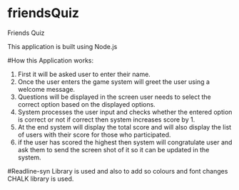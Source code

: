 # friendsQuiz
Friends Quiz

This application is built using Node.js

#How this Application works:
  1. First it will be asked user to enter their name.
  2. Once the user enters the game system will greet the user using a welcome message.
  3. Questions will be displayed in the screen user needs to select the correct option based on the displayed options.
  4. System processes the user input and checks whether the entered option is correct or not if correct then system increases score by 1.
  5. At the end system will display the total score and will also display the list of users with their score for those who participated.
  6. if the user has scored the highest then system will congratulate user and ask them to send the screen shot of it so it can be updated in the system.
  
#Readline-syn Library is used and also to add so colours and font changes CHALK library is used.    
